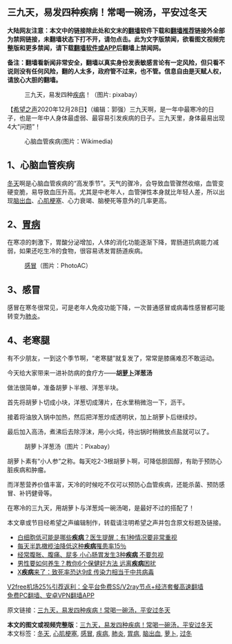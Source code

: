  <h2>三九天，易发四种疾病！常喝一碗汤，平安过冬天</h2> <p class="notice"><b>大陆网友注意：本文中的链接除此处和文末的<a href="https://github.com/bannedbook/fanqiang" >翻墙</a>软件下载和<a href="https://github.com/killgcd/justmysocks/blob/master/README.md">翻墙推荐</a>链接外全部为禁网链接，未翻墙状态下打不开，请勿点击。此为文字版禁闻，欲看图文视频完整版和更多禁闻，请下载<a href="https://github.com/bannedbook/fanqiang">翻墙软件或APP</a>后翻墙上禁闻网。</p><p>备注：翻墙看新闻非常安全，翻墙以真实身份发表敏感言论有一定风险，但只看不说则没有任何风险，翻的人太多，政府管不过来，也不管。信息自由是天赋人权，请放心大胆的翻墙。</b></p>  <div class="entry"> <figure><figcaption>三九天，易发四种<a href="https://www.bannedbook.org/bnews/tag/%e7%96%be%e7%97%85/" class="st_tag internal_tag" rel="tag" title="标签 疾病 下的日志">疾病</a>！（图片: pixabay） </figcaption></figure> <p>【<span class='wp_keywordlink_affiliate'><a href="https://www.soundofhope.org" title="希望之声" target="_blank">希望之声</a></span>2020年12月28日】（编辑：郭强）三九天啊，是一年中最寒冷的日子，也是一年中人身体最虚弱、最容易引发疾病的日子。三九天里，身体最易出现4大“问题”！</p> <figure><figcaption>心脑血管疾病(图片：Wikimedia)</figcaption></figure> <h2>1、心脑血管疾病</h2> <p><a href="https://www.bannedbook.org/bnews/tag/%E5%86%AC%E5%A4%A9/" class="st_tag internal_tag" rel="tag" title="标签 冬天 下的日志">冬天</a>啊是心脑血管疾病的“高发季节”。天气的骤冷，会导致血管骤然收缩，血管变硬变脆，易导致血压升高。尤其是中老年人，血管弹性本身就比年轻人差，所以出现<a href="https://www.bannedbook.org/bnews/tag/%E8%84%91%E5%87%BA%E8%A1%80/" class="st_tag internal_tag" rel="tag" title="标签 脑出血 下的日志">脑出血</a>、<a href="https://www.bannedbook.org/bnews/tag/%E5%BF%83%E8%82%8C%E6%A2%97%E5%A1%9E/" class="st_tag internal_tag" rel="tag" title="标签 心肌梗塞 下的日志">心肌梗塞</a>、心力衰竭、脑梗死等意外的几率更高。</p> <h2>2、<a href="https://www.bannedbook.org/bnews/tag/%e8%83%83%e7%97%85/" class="st_tag internal_tag" rel="tag" title="标签 胃病 下的日志">胃病</a></h2> <p>在寒凉的刺激下，胃酸分泌增加，人体的消化功能逐渐下降，胃肠道抗病能力减弱，如果还吃生冷的食物，很容易诱发胃肠道疾病。</p> <figure><figcaption><a href="https://www.bannedbook.org/bnews/tag/%E6%84%9F%E5%86%92/" class="st_tag internal_tag" rel="tag" title="标签 感冒 下的日志">感冒</a>（图片：PhotoAC）</figcaption></figure> <h2>3、感冒</h2> <p>感冒在寒冬很常见，可是老年人免疫功能下降，一次普通感冒或病毒性感冒都可能转变为<a href="https://www.bannedbook.org/bnews/tag/%e8%82%ba%e7%82%8e/" class="st_tag internal_tag" rel="tag" title="标签 肺炎 下的日志">肺炎</a>。</p> <h2>4、老寒腿</h2> <p>有不少朋友，一到这个季节啊，“老寒腿”就复发了，常常是膝痛难忍不敢运动。</p>  <p>今天给大家带来一进补防病的食疗方——<strong>胡<a href="https://www.bannedbook.org/bnews/tag/%e8%90%9d%e5%8d%9c/" class="st_tag internal_tag" rel="tag" title="标签 萝卜 下的日志">萝卜</a>洋葱汤</strong></p> <p>做法很简单，准备胡萝卜半根、洋葱半块。</p> <p>首先将胡萝卜切成小块，洋葱切成薄片，在水里稍微泡一下，沥干。</p> <p>接着将油放入锅中加热，然后把洋葱炒成透明状，加上胡萝卜后继续炒。</p> <p>最后加入高汤，煮沸后去除浮沫，用小火炖，待出锅时稍微放点盐就可以了。</p>  <figure><figcaption>胡萝卜洋葱汤（图片：Pixabay）</figcaption></figure> <p>胡萝卜素有“小人参”之称。每天吃2-3根胡萝卜啊，可降低胆固醇，有助于预防心脏疾病和肿瘤。</p> <p>而洋葱营养价值丰富，天冷的时候吃不仅可以预防心血管疾病，还能杀菌、预防感冒、补钙健骨等。</p> <p>在寒冷的三九天，用胡萝卜与洋葱炖一碗汤喝，是最好不过的搭配了！</p> <p>本文章或节目经希望之声编辑制作，转载请注明希望之声并包含原文标题及链接。</p> <ul class='op-related-articles' title='相关阅读'> <li><a href='https://www.bannedbook.org/bnews/health/20201227/1455783.html' target='_blank'>白细胞低可能是哪些<b>疾病</b>？医生提醒：有1种情况要非常重视</a></li> <li><a href='https://www.bannedbook.org/bnews/health/20201227/1455740.html' target='_blank'>每天半匙橄榄油降低这种<b>疾病</b>罹患率15％</a></li> <li><a href='https://www.bannedbook.org/bnews/health/20201225/1454781.html' target='_blank'>经常腹胀、腹痛、屁多 小心肠胃发生3种<b>疾病</b> 不要忽视</a></li> <li><a href='https://www.bannedbook.org/bnews/health/20201225/1454610.html' target='_blank'>男性要如何养生？教你6个保健好方法 远离<b>疾病</b>困扰</a></li> <li><a href='https://www.bannedbook.org/bnews/worldnews/20201225/1454472.html' target='_blank'>X<b>疾病</b>来了：致死率恐达9成 传染力相当于中共病毒</a></li> </ul> <p class="texttj"> <a href="https://www.bannedbook.org/forum23/topic22702.html" target="_blank">V2free机场25%引荐返利：全平台免费SS/V2ray节点+经济套餐高速翻墙</a><br/> <a href="https://github.com/bannedbook/fanqiang/wiki/%E7%A6%81%E9%97%BB%E7%BD%91%E5%AE%89%E5%8D%93%E7%BF%BB%E5%A2%99%E6%96%B0%E9%97%BBAPP" target="_blank">免费PC翻墙、安卓VPN翻墙APP</a></p><p>原文链接：<a class="src_link"  href="https://www.soundofhope.org/post/457954" target="_blank">三九天，易发四种疾病！常喝一碗汤，平安过冬天</a></p> <a name='sharetosocial'></a>       <div><b>本文的图文或视频完整版</b>：<a href='https://www.bannedbook.org/bnews/comments/20201229/1456758.html'>三九天，易发四种疾病！常喝一碗汤，平安过冬天</a></div>  </div><!--END ENTRY--> <div class="postfooter"> <div>本文标签：<a href="https://www.bannedbook.org/bnews/tag/%E5%86%AC%E5%A4%A9/" rel="tag">冬天</a>, <a href="https://www.bannedbook.org/bnews/tag/%E5%BF%83%E8%82%8C%E6%A2%97%E5%A1%9E/" rel="tag">心肌梗塞</a>, <a href="https://www.bannedbook.org/bnews/tag/%E6%84%9F%E5%86%92/" rel="tag">感冒</a>, <a href="https://www.bannedbook.org/bnews/tag/%e7%96%be%e7%97%85/" rel="tag">疾病</a>, <a href="https://www.bannedbook.org/bnews/tag/%e8%82%ba%e7%82%8e/" rel="tag">肺炎</a>, <a href="https://www.bannedbook.org/bnews/tag/%e8%83%83%e7%97%85/" rel="tag">胃病</a>, <a href="https://www.bannedbook.org/bnews/tag/%E8%84%91%E5%87%BA%E8%A1%80/" rel="tag">脑出血</a>, <a href="https://www.bannedbook.org/bnews/tag/%e8%90%9d%e5%8d%9c/" rel="tag">萝卜</a>, <a href="https://www.bannedbook.org/bnews/tag/%E8%BF%87%E5%86%AC/" rel="tag">过冬</a></div>  </div><!--END POSTFOOTER--> 